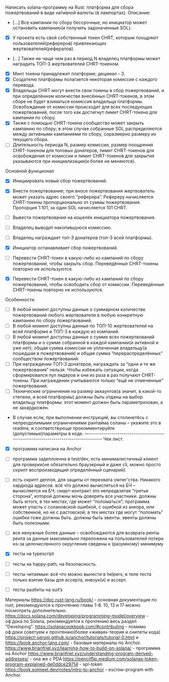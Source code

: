 Написать solana-программу на Rust: платформа для сбора пожертвований в виде нативной валюты (в лампортах). 
Описание:
- [...] Все кампании по сбору бессрочные, но инициатор может остановить кампанию(и получить задоначенные SOL).
- [x] У проекта есть свой собственный токен CHRT, которым поощряют пользователей(рефереров) привлекающих жертвователей(рефералов).
- [...] Также не чаще чем раз в период N владелец платформы может наградить ТОП-3 жертвователей CHRT-токеном.
- [x] Минт токена принадлежит платформе; децимал - 3.
- [x] Создателю платформы полагается некоторая комиссия с каждого перевода.
- [x] Владельцы CHRT могут внести свои токены в сбор пожертвований, и при определённом количестве внесённых CHRT-токенов, в этом сборе не будет взиматься комиссия владельца платформы. Освобождение от комиссии происходит для всех последующих пожертвований, после того как достигнут лимит CHRT-токена для кампании по сбору.
- [x] Также с помощью CHRT-токена сообщество может закрыть кампанию по сбору; в этом случае собранные SOL распределяются между активными кампаниями по сбору, соразмерно размеру их текущего сбора.
- [ ] Длительность периода N, размер комиссии, размер поощрения CHRT-токеном для топовых донатеров, лимит CHRT-токенов для освобождения от комиссии и лимит CHRT-токенов для закрытия указываются при инициализации(и более не меняются).
 
Основной функционал
- [x] Инициировать новый сбор пожертвований.
- [x] Внести пожертвование; при вносе пожертвования жертвователь может указать адрес своего “реферера”. Рефереру начисляется CHRT-токены пропорционально от суммы пожертвования. Пропорция 1:101, за один SOL начисляется 101 СHRT.
- [ ] Вывести пожертвования на кошелёк инициатора пожертвования. 
- [ ] Владелец выводит накопившуюся комиссию.
- [ ] Владелец награждает топ-3 донатеров (топ-3 всей платформы).
- [x] Инициатор останавливает сбор пожертвований.
- [ ] Перевести CHRT-токен в какую-либо из кампаний по сбору пожертвований, чтобы закрыть сбор. Переведённые CHRT-токены повторно не используются.
- [x] Перевести CHRT-токен в какую-либо из кампаний по сбору пожертвований, чтобы освободить сбор от комиссии. Переведённые CHRT-токены повторно не используются.




Особенности.
- [ ] В любой момент доступны данные о суммарном количестве пожертвований любого жертвователя в любую конкретную кампанию по сбору пожертвований.
- [ ] В любой момент доступны данные по ТОП-10 жертвователей на всей платформе и ТОП-3 в каждую из компаний. 
- [ ] В любой момент доступны данные о сумме всех пожертвований платформы и о сумме собранной в каждой кампании(и активной и уже нет); общая сумма комиссии не уплаченная владельцу(а пошедшая в пожертвования) и общая сумма “перераспределённых” сообществом пожертвований.
- [ ] При награждении ТОП-3 донатеров, награждать за “одни и те же пожертвования” нельзя. Чтобы избежать ситуации, когда сформировался пул лидеров и они из раза в раз получают CHRT-токены. При награждении учитываются только “ещё не отмеченные” пожертвования.
- [ ] Технические ограничения на размер аккаунтов(а значит, в какой-то степени, и всей платформы) должны быть отданы на выбор владельцу платформы: этот момент должен быть параметризован, а не захардкожен.
- В случае если, при выполнении инструкций, вы столкнетёсь с непреодолимыми ограничениями рантайма соланы – укажите это в readme, и соответствующе прокомментируйте (допустимые)параметры в коде.
—---------------------------------------------------------------------------------
Чек лист.
- [x] программа написана на Anchor
- [ ] программа задеплоенна в test/dev, есть минималистичный клиент для проверки(не обязательно браузерный и даже cli, можно просто скрипт воспроизводящий определённый сценарий).
- [ ] есть скрипт деплоя, для защиты от перехвата owner’ства. Никакого хардкода адресов.
всё что должно вычисляться на БЧ – вычисляется на БЧ; смарт-контракт это непредвзятая “третья сторона”, которой должны мочь доверять все участники. 
должны быть errors, в тех местах, где может “поломаться”; программа может упасть с солановской ошибкой, с ошибкой из анкора, или собственной, но не с растовской; в тех местах где могут “поломать” ошибки тоже должны быть.
должны быть эвенты. эвенты должны быть полезными.
- [ ] все ненужные более данные – освобождаются для возврата ренты
рента за данные максимально переложена на пользователей
потери из-за целочисленного округления сведены к (разумному) минимуму 
- [x] тесты на typescript
- [ ] тесты на happy-path, на безопасность.
- [ ] тесты читаемые: всё что можно вынести в helpers; в теле теста только взятие базы для ассерта, инвоук(и) и ассерт.
- [ ] тесты разбиты на suit’s


Материалы
https://doc.rust-lang.ru/book/ - основная документация по rust, рекомендуются к прочтению главы 1-8. 10, 13 и 17 можно посмотреть дополнительно.
https://docs.solana.com/developing/programming-model/overview - оф.дока по Solana, рекомендуется к прочтению весь раздел "Developing".
https://solanacookbook.com/#contributing - помимо оф.доки советуем к прочтению(более «живая» теория и снипеты кода)
https://project-serum.github.io/anchor/tutorials/tutorial-0.html и
https://book.anchor-lang.com/ - базовые материалы по Anchor.
https://www.brianfriel.xyz/learning-how-to-build-on-solana/ - программа на Anchor
https://www.brianfriel.xyz/understanding-program-derived-addresses/ - она же с PDA
https://pencilflip.medium.com/solanas-token-program-explained-de0ddce29714 - spl-token
https://book.solmeet.dev/notes/intro-to-anchor - escrow-program with Anchor.




